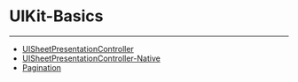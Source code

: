 # UIKit-Basics

____

+ [UISheetPresentationController](/UISheetPresentationController/README.md)
+ [UISheetPresentationController-Native](/UISheetPresentationController-Native/README.md)
+ [Pagination](/Pagination/README.md)

